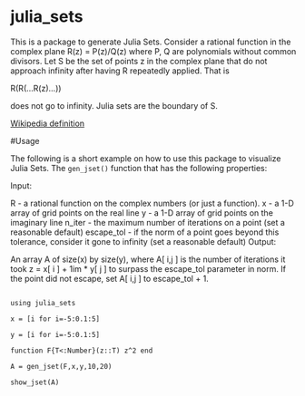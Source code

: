 # julia_sets

This is a package to generate Julia Sets. Consider a rational function in the complex plane R(z) = P(z)/Q(z) where P, Q are polynomials without common divisors. Let S be the set of points z in the complex plane that do not approach infinity after having R repeatedly applied. That is

R(R(...R(z)...))

does not go to infinity. Julia sets are the boundary of S.

[Wikipedia definition](https://en.wikipedia.org/wiki/Julia_set)

#Usage

The following is a short example on how to use this package to visualize Julia Sets. The <code>gen_jset()</code> function that has the following properties:

Input:

R - a rational function on the complex numbers (or just a function).
x - a 1-D array of grid points on the real line
y - a 1-D array of grid points on the imaginary line
n_iter - the maximum number of iterations on a point (set a reasonable default)
escape_tol - if the norm of a point goes beyond this tolerance, consider it gone to infinity (set a reasonable default)
Output:

An array A of size(x) by size(y), where A[ i,j ] is the number of iterations it took z = x[ i ] + 1im * y[ j ] to surpass the escape_tol parameter in norm. If the point did not escape, set A[ i,j ] to escape_tol + 1.

<p><code>
using julia_sets
</code></p>
<p><code>x = [i for i=-5:0.1:5]</code></p>
<p><code>y = [i for i=-5:0.1:5]</code></p>
<p><code>function F{T<:Number}(z::T) z^2 end</code></p>

<p><code>A = gen_jset(F,x,y,10,20)</code></p>

<p><code>show_jset(A)</code></p>



